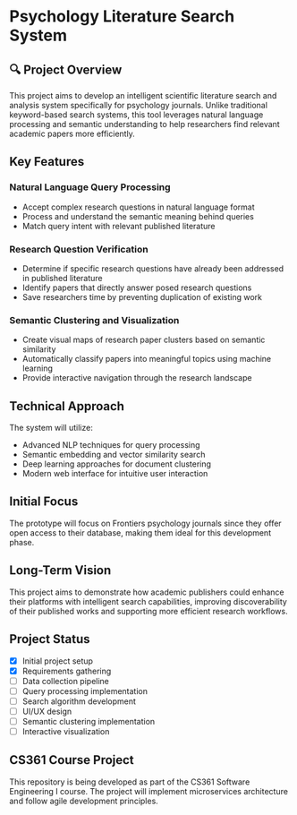 # Psychology Literature Search System

## 🔍 Project Overview
This project aims to develop an intelligent scientific literature search and analysis system specifically for psychology journals. Unlike traditional keyword-based search systems, this tool leverages natural language processing and semantic understanding to help researchers find relevant academic papers more efficiently.

## Key Features

### Natural Language Query Processing
- Accept complex research questions in natural language format
- Process and understand the semantic meaning behind queries
- Match query intent with relevant published literature

### Research Question Verification
- Determine if specific research questions have already been addressed in published literature
- Identify papers that directly answer posed research questions
- Save researchers time by preventing duplication of existing work

### Semantic Clustering and Visualization
- Create visual maps of research paper clusters based on semantic similarity
- Automatically classify papers into meaningful topics using machine learning
- Provide interactive navigation through the research landscape

## Technical Approach
The system will utilize:
- Advanced NLP techniques for query processing
- Semantic embedding and vector similarity search
- Deep learning approaches for document clustering
- Modern web interface for intuitive user interaction

##  Initial Focus
The prototype will focus on Frontiers psychology journals since they offer open access to their database, making them ideal for this development phase.

## Long-Term Vision
This project aims to demonstrate how academic publishers could enhance their platforms with intelligent search capabilities, improving discoverability of their published works and supporting more efficient research workflows.

## Project Status
- [x] Initial project setup
- [x] Requirements gathering
- [ ] Data collection pipeline
- [ ] Query processing implementation
- [ ] Search algorithm development
- [ ] UI/UX design
- [ ] Semantic clustering implementation
- [ ] Interactive visualization

## CS361 Course Project
This repository is being developed as part of the CS361 Software Engineering I course. The project will implement microservices architecture and follow agile development principles.
